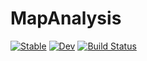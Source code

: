 # MapAnalysis

[![Stable](https://img.shields.io/badge/docs-stable-blue.svg)](https://bmad-sim.github.io/MapAnalysis.jl/stable/)
[![Dev](https://img.shields.io/badge/docs-dev-blue.svg)](https://bmad-sim.github.io/MapAnalysis.jl/dev/)
[![Build Status](https://github.com/bmad-sim/MapAnalysis.jl/actions/workflows/CI.yml/badge.svg?branch=main)](https://github.com/bmad-sim/MapAnalysis.jl/actions/workflows/CI.yml?query=branch%3Amain)
